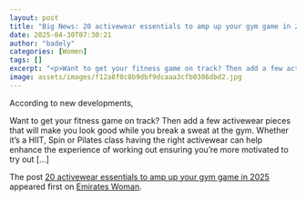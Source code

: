 ```yaml
---
layout: post
title: "Big News: 20 activewear essentials to amp up your gym game in 2025"
date: 2025-04-30T07:30:21
author: "badely"
categories: [Women]
tags: []
excerpt: "<p>Want to get your fitness game on track? Then add a few activewear pieces that will make you look good while you break a sweat at the gym. Whether i"
image: assets/images/f12a8f0c8b9dbf9dcaaa3cfb0306dbd2.jpg
---
```


According to new developments, <p>Want to get your fitness game on track? Then add a few activewear pieces that will make you look good while you break a sweat at the gym. Whether it’s a HIIT, Spin or Pilates class having the right activewear can help enhance the experience of working out ensuring you’re more motivated to try out [&#8230;]</p>
<p>The post <a href="https://emirateswoman.com/20-activewear-essentials-to-amp-up-your-gym-game-in-2025/" rel="nofollow">20 activewear essentials to amp up your gym game in 2025</a> appeared first on <a href="https://emirateswoman.com" rel="nofollow">Emirates Woman</a>.</p>


